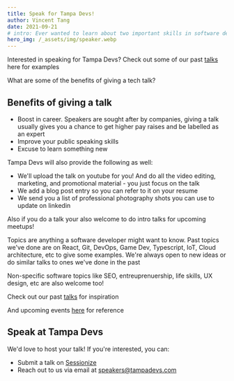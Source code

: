 ```yaml
---
title: Speak for Tampa Devs!
author: Vincent Tang
date: 2021-09-21
# intro: Ever wanted to learn about two important skills in software development? We presented this topic over at one of our sponsor companies, ReliaQuest!
hero_img: /_assets/img/speaker.webp
---
```


Interested in speaking for Tampa Devs? Check out some of our past [talks](https://tampadevs.com/talks) here for examples

What are some of the benefits of giving a tech talk?

## Benefits of giving a talk

- Boost in career. Speakers are sought after by companies, giving a talk usually gives you a chance to get higher pay raises and be labelled as an expert
- Improve your public speaking skills
- Excuse to learn something new

Tampa Devs will also provide the following as well:

- We'll upload the talk on youtube for you! And do all the video editing, marketing, and promotional material - you just focus on the talk
- We add a blog post entry so you can refer to it on your resume
- We send you a list of professional photography shots you can use to update on linkedin

Also if you do a talk your also welcome to do intro talks for upcoming meetups!

Topics are anything a software developer might want to know. Past topics we've done are on React, Git, DevOps, Game Dev, Typescript, IoT, Cloud architecture, etc to give some examples. We're always open to new ideas or do similar talks to ones we've done in the past

Non-specific software topics like SEO, entreuprenuership, life skills, UX design, etc are also welcome too!

Check out our past [talks](https://tampadevs.com/talks) for inspiration

And upcoming events [here](https://www.meetup.com/tampadevs/events/) for reference

## Speak at Tampa Devs

We'd love to host your talk! If you're interested, you can:

- Submit a talk on [Sessionize](https://go.tampa.dev/speak)
- Reach out to us via email at [speakers@tampadevs.com](mailto:speakers@tampadevs.com)
